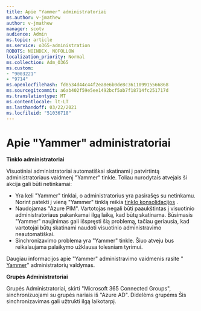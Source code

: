 ```yaml
---
title: Apie "Yammer" administratoriai
ms.author: v-jmathew
author: v-jmathew
manager: scotv
audience: Admin
ms.topic: article
ms.service: o365-administration
ROBOTS: NOINDEX, NOFOLLOW
localization_priority: Normal
ms.collection: Adm_O365
ms.custom:
- "9003221"
- "9714"
ms.openlocfilehash: fd8534d44c44f2ea8e6b0de8c361109915566868
ms.sourcegitcommit: a6ab402f59e5ee1492bcf5ab7f18714fc251717d
ms.translationtype: MT
ms.contentlocale: lt-LT
ms.lasthandoff: 03/22/2021
ms.locfileid: "51036718"
---
```

# <a name="about-yammer-admins"></a>Apie "Yammer" administratoriai

**Tinklo administratoriai**

Visuotiniai administratoriai automatiškai skatinami į patvirtintą administratoriaus vaidmenį "Yammer" tinkle. Toliau nurodytais atvejais ši akcija gali būti netinkamai:

- Yra keli "Yammer" tinklai, o administratorius yra pasirašęs su netinkamu. Norint patekti į vieną "Yammer" tinklą reikia [tinklo konsolidacijos](https://docs.microsoft.com/yammer/configure-your-yammer-network/consolidate-multiple-yammer-networks) .
- Naudojamas "Azure PIM". Vartotojas negali būti paaukštintas į visuotinio administratoriaus pakankamai ilgą laiką, kad būtų skatinama. Būsimasis "Yammer" naujinimas gali išspręsti šią problemą, tačiau geriausia, kad vartotojai būtų skatinami naudoti visuotinio administravimo neautomatiškai.
- Sinchronizavimo problema yra "Yammer" tinkle. Šiuo atveju bus reikalaujama palaikymo užklausa tolesniam tyrimui.

Daugiau informacijos apie "Yammer" administravimo vaidmenis rasite " [Yammer](https://docs.microsoft.com/yammer/manage-yammer-users/manage-yammer-admins)" administratorių valdymas.

**Grupės Administratoriai**

Grupės Administratoriai, skirti "Microsoft 365 Connected Groups", sinchronizuojami su grupės nariais iš "Azure AD". Didelėms grupėms Šis sinchronizavimas gali užtrukti ilgą laikotarpį.
